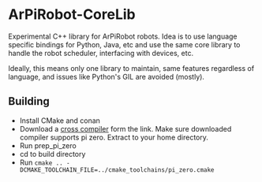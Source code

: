 # ArPiRobot-CoreLib

Experimental C++ library for ArPiRobot robots. Idea is to use language specific bindings for Python, Java, etc and use the same core library to handle the robot scheduler, interfacing with devices, etc.

Ideally, this means only one library to maintain, same features regardless of language, and issues like Python's GIL are avoided (mostly).

## Building

- Install CMake and conan
- Download a [cross compiler](https://github.com/abhiTronix/raspberry-pi-cross-compilers) form the link. Make sure downloaded compiler supports pi zero. Extract to your home directory.
- Run prep_pi_zero
- cd to build directory
- Run `cmake .. -DCMAKE_TOOLCHAIN_FILE=../cmake_toolchains/pi_zero.cmake`
